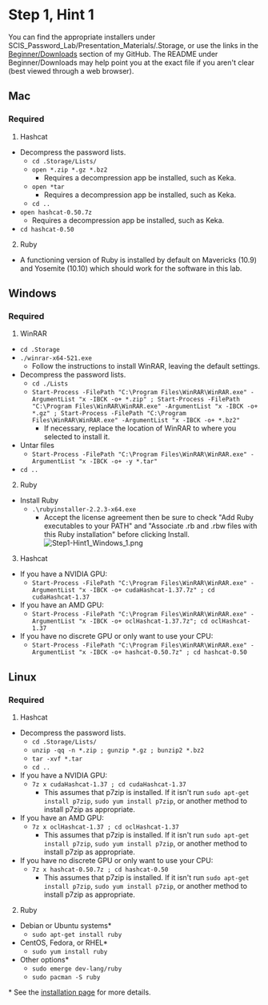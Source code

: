 # Step 1, Hint 1  
You can find the appropriate installers under SCIS_Password_Lab/Presentation_Materials/.Storage, or use the links in the [Beginner/Downloads](https://github.com/JonZeolla/Presentation_Materials/tree/Password-Cracking_2015-09-24/Beginner/Downloads) section of my GitHub.  The README under Beginner/Downloads may help point you at the exact file if you aren't clear (best viewed through a web browser).  

## Mac  
### Required  
1. Hashcat  
  * Decompress the password lists.  
    * `cd .Storage/Lists/`  
    * `open *.zip *.gz *.bz2`  
      * Requires a decompression app be installed, such as Keka.  
    * `open *tar`  
      * Requires a decompression app be installed, such as Keka.  
    * `cd ..`  
  * `open hashcat-0.50.7z`  
    * Requires a decompression app be installed, such as Keka.
  * `cd hashcat-0.50`  
2. Ruby  
  * A functioning version of Ruby is installed by default on Mavericks (10.9) and Yosemite (10.10) which should work for the software in this lab.  


## Windows  
### Required  
1. WinRAR  
  * `cd .Storage`  
  * `./winrar-x64-521.exe`  
    * Follow the instructions to install WinRAR, leaving the default settings.  
  * Decompress the password lists.  
    * `cd ./Lists`  
    * `Start-Process -FilePath "C:\Program Files\WinRAR\WinRAR.exe" -ArgumentList "x -IBCK -o+ *.zip" ; Start-Process -FilePath "C:\Program Files\WinRAR\WinRAR.exe" -ArgumentList "x -IBCK -o+ *.gz" ; Start-Process -FilePath "C:\Program Files\WinRAR\WinRAR.exe" -ArgumentList "x -IBCK -o+ *.bz2"`  
      * If necessary, replace the location of WinRAR to where you selected to install it.   
  * Untar files  
    * `Start-Process -FilePath "C:\Program Files\WinRAR\WinRAR.exe" -ArgumentList "x -IBCK -o+ -y *.tar"`  
  * `cd ..`  
2. Ruby
  * Install Ruby  
    * `.\rubyinstaller-2.2.3-x64.exe`  
      * Accept the license agreement then be sure to check "Add Ruby executables to your PATH" and "Associate .rb and .rbw files with this Ruby installation" before clicking Install.  
![Step1-Hint1_Windows_1.png](https://raw.githubusercontent.com/JonZeolla/Presentation_Materials/Password-Cracking_2015-09-24/Beginner/.Screenshots/Step1-Hint1_Windows_1.png)  
3. Hashcat  
  * If you have a NVIDIA GPU:  
    * `Start-Process -FilePath "C:\Program Files\WinRAR\WinRAR.exe" -ArgumentList "x -IBCK -o+ cudaHashcat-1.37.7z" ; cd cudaHashcat-1.37`  
  * If you have an AMD GPU:  
    * `Start-Process -FilePath "C:\Program Files\WinRAR\WinRAR.exe" -ArgumentList "x -IBCK -o+ oclHashcat-1.37.7z"; cd oclHashcat-1.37`  
  * If you have no discrete GPU or only want to use your CPU:
    * `Start-Process -FilePath "C:\Program Files\WinRAR\WinRAR.exe" -ArgumentList "x -IBCK -o+ hashcat-0.50.7z" ; cd hashcat-0.50`  


## Linux  
### Required  
1. Hashcat  
  * Decompress the password lists.  
    * `cd .Storage/Lists/`  
    * `unzip -qq -n *.zip ; gunzip *.gz ; bunzip2 *.bz2`  
    * `tar -xvf *.tar`  
    * `cd ..`  
  * If you have a NVIDIA GPU:  
    * `7z x cudaHashcat-1.37 ; cd cudaHashcat-1.37`  
      * This assumes that p7zip is installed.  If it isn't run `sudo apt-get install p7zip`, `sudo yum install p7zip`, or another method to install p7zip as appropriate.  
  * If you have an AMD GPU:  
    * `7z x oclHashcat-1.37 ; cd oclHashcat-1.37`  
      * This assumes that p7zip is installed.  If it isn't run `sudo apt-get install p7zip`, `sudo yum install p7zip`, or another method to install p7zip as appropriate.  
  * If you have no discrete GPU or only want to use your CPU:  
    * `7z x hashcat-0.50.7z ; cd hashcat-0.50`  
      * This assumes that p7zip is installed.  If it isn't run `sudo apt-get install p7zip`, `sudo yum install p7zip`, or another method to install p7zip as appropriate.  
2. Ruby  
  * Debian or Ubuntu systems\*  
    * `sudo apt-get install ruby`  
  * CentOS, Fedora, or RHEL\*  
    * `sudo yum install ruby`  
  * Other options\*  
    * `sudo emerge dev-lang/ruby`  
    * `sudo pacman -S ruby`  

\* See the [installation page](https://www.ruby-lang.org/en/documentation/installation/) for more details.  

